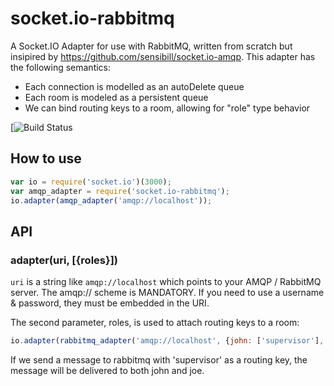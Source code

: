 # socket.io-rabbitmq

A Socket.IO Adapter for use with RabbitMQ, written from scratch but insipired by https://github.com/sensibill/socket.io-amqp.
This adapter has the following semantics:

- Each connection is modelled as an autoDelete queue
- Each room is modeled as a persistent queue
- We can bind routing keys to a room, allowing for "role" type behavior

[![Build Status](https://api.travis-ci.org/env3d/socket.io-rabbitmq.svg?branch=master)

## How to use

```js
var io = require('socket.io')(3000);
var amqp_adapter = require('socket.io-rabbitmq');
io.adapter(amqp_adapter('amqp://localhost'));
```
## API

### adapter(uri, [{roles}])

`uri` is a string like `amqp://localhost` which points to your AMQP / RabbitMQ server.
The amqp:// scheme is MANDATORY. If you need to use a username & password, they must
be embedded in the URI.

The second parameter, roles, is used to attach routing keys to a room:

```js
io.adapter(rabbitmq_adapter('amqp://localhost', {john: ['supervisor'], joe: ['supervisor', 'worker']})
```

If we send a message to rabbitmq with 'supervisor' as a routing key, the message will be delivered to
both john and joe.